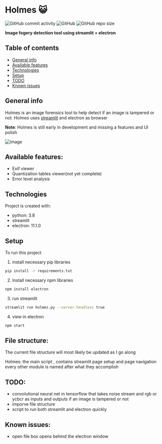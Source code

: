 # Holmes  :smiley_cat: 
![GitHub commit activity](https://img.shields.io/github/commit-activity/w/Omoshirokunai/holmes?style=flat-square) ![GitHub](https://img.shields.io/github/license/Omoshirokunai/holmes?style=flat-square) ![GitHub repo size](https://img.shields.io/github/repo-size/Omoshirokunai/holmes?style=flat-square)

**Image fogery detection tool using streamlit + electron**


## Table of contents
* [General info](#general-info)
* [Available features](#Available-features)
* [Technologies](#technologies)
* [Setup](#setup)
* [TODO](#TODO)
* [Known issues](#known-issues)


## General info
Holmes is an image forensics tool to help detect if an image is tampered or not. Holmes uses [streamlit](https://github.com/streamlit/streamlit) and electron as browser 

**Note**: Holmes is still early in development and missing a features and UI polish

![image](https://user-images.githubusercontent.com/65668668/104768691-5b9d8100-576e-11eb-858d-e89e49a28c82.png)

## Available features:
* Exif viewer
* Quantization tables viewer(not yet complete)
* Error level analysis
	
## Technologies
Project is created with:
* python: 3.8
* streamlit
* electron: 11.1.0
	
## Setup

To run this project
1) install necessary pip libraries

```bash
pip install -r requirements.txt
```

2) Install necessary npm libraries

```bash
npm install electron
```
3) run streamlit

```bash
streamlit run holmes.py --server.headless true
```
4) view in electron
```bash
npm start
```

## File structure:
The current file structure will most likely be updated as I go along

Holmes: the main script , contains streamlit page setup and page navigation
every other module is named after what they accomplish

## TODO:
* convolutional neural net in tensorflow that takes noise stream and rgb or ycbcr as inputs and outputs if an image is tampered or not
* imporve file structure
* script to run both streamlit and electron quickly



## Known issues:
* open file box opens behind the electron window
